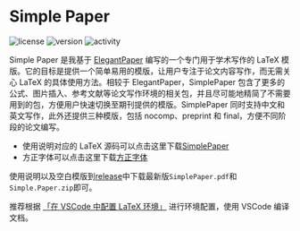# Simple Paper

![license](https://img.shields.io/github/license/shinyypig/Simple-Paper)
![version](https://img.shields.io/github/v/release/shinyypig/Simple-Paper)
![activity](https://img.shields.io/github/last-commit/shinyypig/Simple-Paper)

Simple Paper 是我基于 [ElegantPaper](https://github.com/ElegantLaTeX/ElegantPaper) 编写的一个专门用于学术写作的 LaTeX 模版。它的目标是提供一个简单易用的模版，让用户专注于论文内容写作，而无需关心 LaTeX 的具体使用方法。相较于 ElegantPaper，SimplePaper 包含了更多的公式、图片插入、参考文献等论文写作环境的相关包，并且尽可能地精简了不需要用到的包，方便用户快速切换至期刊提供的模版。SimplePaper 同时支持中文和英文写作，此外还提供三种模版，包括 nocomp、preprint 和 final，方便不同阶段的论文编写。

-   使用说明对应的 LaTeX 源码可以点击这里下载[SimplePaper](https://github.com/shinyypig/Simple-Paper/archive/refs/heads/main.zip)
-   方正字体可以点击这里下载[方正字体](https://github.com/shinyypig/Simple-Paper/releases/download/font/font.7z)

使用说明以及空白模版到[release](https://github.com/shinyypig/Simple-Paper/releases)中下载最新版`SimplePaper.pdf`和`Simple.Paper.zip`即可。

推荐根据 [「在 VSCode 中配置 LaTeX 环境」](https://github.com/shinyypig/latex-vscode-config) 进行环境配置，使用 VSCode 编译文档。
